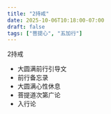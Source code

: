 ```yaml
---
title: "2持戒"
date: 2025-10-06T10:18:00-07:00
draft: false
tags: ["菩提心", "五加行"]
---
```


2持戒

- 大圆满前行引导文
- 前行备忘录
- 大圆满心性休息
- 菩提道次第广论
- 入行论
